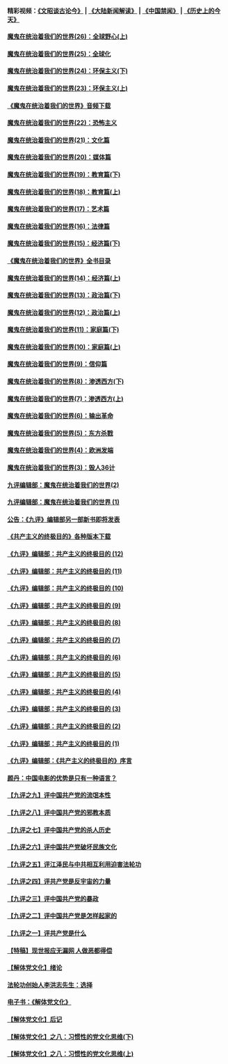 #### 精彩视频：[《文昭谈古论今》](https://github.com/gfw-breaker/wenzhao/blob/master/README.md?t=12211531) | [《大陆新闻解读》](https://github.com/gfw-breaker/ntdtv-comedy/blob/master/README.md?t=12211531) | [《中国禁闻》](https://github.com/gfw-breaker/ntdtv-news/blob/master/README.md?t=12211531) | [《历史上的今天》](https://github.com/gfw-breaker/today-in-history/blob/master/README.md?t=12211531) 

#### [魔鬼在统治着我们的世界(26)：全球野心(上)](../pages/nsc422/n10900318.md?t=12211531) 

#### [魔鬼在统治着我们的世界(25)：全球化](../pages/nsc422/n10788205.md?t=12211531) 

#### [魔鬼在统治着我们的世界(24)：环保主义(下)](../pages/nsc422/n10695307.md?t=12211531) 

#### [魔鬼在统治着我们的世界(23)：环保主义(上)](../pages/nsc422/n10688613.md?t=12211531) 

#### [《魔鬼在统治着我们的世界》音频下载](../pages/nsc422/n10635553.md?t=12211531) 

#### [魔鬼在统治着我们的世界(22)：恐怖主义](../pages/nsc422/n10614727.md?t=12211531) 

#### [魔鬼在统治着我们的世界(21)：文化篇](../pages/nsc422/n10597706.md?t=12211531) 

#### [魔鬼在统治着我们的世界(20)：媒体篇](../pages/nsc422/n10586579.md?t=12211531) 

#### [魔鬼在统治着我们的世界(19)：教育篇(下)](../pages/nsc422/n10564808.md?t=12211531) 

#### [魔鬼在统治着我们的世界(18)：教育篇(上)](../pages/nsc422/n10526970.md?t=12211531) 

#### [魔鬼在统治着我们的世界(17)：艺术篇](../pages/nsc422/n10499093.md?t=12211531) 

#### [魔鬼在统治着我们的世界(16)：法律篇](../pages/nsc422/n10485969.md?t=12211531) 

#### [魔鬼在统治着我们的世界(15)：经济篇(下)](../pages/nsc422/n10469975.md?t=12211531) 

#### [《魔鬼在统治着我们的世界》全书目录](../pages/nsc422/n10464261.md?t=12211531) 

#### [魔鬼在统治着我们的世界(14)：经济篇(上)](../pages/nsc422/n10457370.md?t=12211531) 

#### [魔鬼在统治着我们的世界(13)：政治篇(下)](../pages/nsc422/n10448270.md?t=12211531) 

#### [魔鬼在统治着我们的世界(12)：政治篇(上)](../pages/nsc422/n10444576.md?t=12211531) 

#### [魔鬼在统治着我们的世界(11)：家庭篇(下)](../pages/nsc422/n10440961.md?t=12211531) 

#### [魔鬼在统治着我们的世界(10)：家庭篇(上)](../pages/nsc422/n10435448.md?t=12211531) 

#### [魔鬼在统治着我们的世界(9)：信仰篇](../pages/nsc422/n10432159.md?t=12211531) 

#### [魔鬼在统治着我们的世界(8)：渗透西方(下)](../pages/nsc422/n10429603.md?t=12211531) 

#### [魔鬼在统治着我们的世界(7)：渗透西方(上)](../pages/nsc422/n10426013.md?t=12211531) 

#### [魔鬼在统治着我们的世界(6)：输出革命](../pages/nsc422/n10421536.md?t=12211531) 

#### [魔鬼在统治着我们的世界(5)：东方杀戮](../pages/nsc422/n10417707.md?t=12211531) 

#### [魔鬼在统治着我们的世界(4)：欧洲发端](../pages/nsc422/n10414890.md?t=12211531) 

#### [魔鬼在统治着我们的世界(3)：毁人36计](../pages/nsc422/n10411583.md?t=12211531) 

#### [九评编辑部：魔鬼在统治着我们的世界(2)](../pages/nsc422/n10410036.md?t=12211531) 

#### [九评编辑部：魔鬼在统治着我们的世界 (1)](../pages/nsc422/n10406825.md?t=12211531) 

#### [公告：《九评》编辑部另一部新书即将发表](../pages/nsc422/n10405104.md?t=12211531) 

#### [《共产主义的终极目的》各种版本下载](../pages/nsc422/n10022138.md?t=12211531) 

#### [《九评》编辑部：共产主义的终极目的 (12)](../pages/nsc422/n9933272.md?t=12211531) 

#### [《九评》编辑部：共产主义的终极目的 (11)](../pages/nsc422/n9924973.md?t=12211531) 

#### [《九评》编辑部：共产主义的终极目的 (10)](../pages/nsc422/n9920883.md?t=12211531) 

#### [《九评》编辑部：共产主义的终极目的 (9)](../pages/nsc422/n9916363.md?t=12211531) 

#### [《九评》编辑部：共产主义的终极目的 (8)](../pages/nsc422/n9912488.md?t=12211531) 

#### [《九评》编辑部：共产主义的终极目的 (7)](../pages/nsc422/n9901176.md?t=12211531) 

#### [《九评》编辑部：共产主义的终极目的 (6)](../pages/nsc422/n9899359.md?t=12211531) 

#### [《九评》编辑部：共产主义的终极目的 (5)](../pages/nsc422/n9893174.md?t=12211531) 

#### [《九评》编辑部：共产主义的终极目的 (4)](../pages/nsc422/n9891246.md?t=12211531) 

#### [《九评》编辑部：共产主义的终极目的 (3)](../pages/nsc422/n9879879.md?t=12211531) 

#### [《九评》编辑部：共产主义的终极目的 (2)](../pages/nsc422/n9876205.md?t=12211531) 

#### [《九评》编辑部：共产主义的终极目的 (1)](../pages/nsc422/n9865857.md?t=12211531) 

#### [《九评》编辑部：《共产主义的终极目的》序言](../pages/nsc422/n9862666.md?t=12211531) 

#### [颜丹：中国电影的优势是只有一种语言？](../pages/nsc422/n9583062.md?t=12211531) 

#### [【九评之九】评中国共产党的流氓本性](../pages/nsc422/n737542.md?t=12211531) 

#### [【九评之八】评中国共产党的邪教本质](../pages/nsc422/n735942.md?t=12211531) 

#### [【九评之七】评中国共产党的杀人历史](../pages/nsc422/n733806.md?t=12211531) 

#### [【九评之六】评中国共产党破坏民族文化](../pages/nsc422/n731667.md?t=12211531) 

#### [【九评之五】评江泽民与中共相互利用迫害法轮功](../pages/nsc422/n730058.md?t=12211531) 

#### [【九评之四】评共产党是反宇宙的力量](../pages/nsc422/n727814.md?t=12211531) 

#### [【九评之三】评中国共产党的暴政](../pages/nsc422/n725597.md?t=12211531) 

#### [【九评之二】评中国共产党是怎样起家的](../pages/nsc422/n723946.md?t=12211531) 

#### [【九评之一】评共产党是什么](../pages/nsc422/n722529.md?t=12211531) 

#### [【特稿】现世报应无漏网 人做恶都得偿](../pages/nsc422/n4215167.md?t=12211531) 

#### [【解体党文化】绪论](../pages/nsc422/n1449356.md?t=12211531) 

#### [法轮功创始人李洪志先生：选择](../pages/nsc422/n3580738.md?t=12211531) 

#### [电子书：《解体党文化》](../pages/nsc422/n1573484.md?t=12211531) 

#### [【解体党文化】后记](../pages/nsc422/n1531999.md?t=12211531) 

#### [【解体党文化】之八：习惯性的党文化思维(下)](../pages/nsc422/n1526477.md?t=12211531) 

#### [【解体党文化】之八：习惯性的党文化思维(上)](../pages/nsc422/n1520631.md?t=12211531) 

